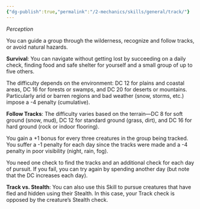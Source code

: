 ```yaml
---
{"dg-publish":true,"permalink":"/2-mechanics/skills/general/track/"}
---
```


*Perception*

You can guide a group through the wilderness, recognize and follow tracks, or avoid natural hazards.

**Survival**: You can navigate without getting lost by succeeding on a daily check, finding food and safe shelter for yourself and a small group of up to five others.

The difficulty depends on the environment: DC 12 for plains and coastal areas, DC 16 for forests or swamps, and DC 20 for deserts or mountains. Particularly arid or barren regions and bad weather (snow, storms, etc.) impose a -4 penalty (cumulative).

**Follow Tracks**: The difficulty varies based on the terrain—DC 8 for soft ground (snow, mud), DC 12 for standard ground (grass, dirt), and DC 16 for hard ground (rock or indoor flooring).

You gain a +1 bonus for every three creatures in the group being tracked. You suffer a -1 penalty for each day since the tracks were made and a -4 penalty in poor visibility (night, rain, fog).

You need one check to find the tracks and an additional check for each day of pursuit. If you fail, you can try again by spending another day (but note that the DC increases each day).

**Track vs. Stealth**: You can also use this Skill to pursue creatures that have fled and hidden using their Stealth. In this case, your Track check is opposed by the creature’s Stealth check.